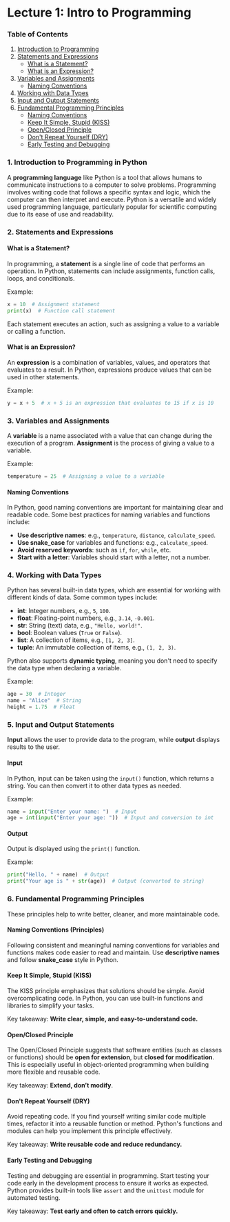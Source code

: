 # Lecture 1: Intro to Programming

### **Table of Contents**

1. [Introduction to Programming](#introduction-to-programming)
2. [Statements and Expressions](#statements-and-expressions)
   - [What is a Statement?](#what-is-a-statement)
   - [What is an Expression?](#what-is-an-expression)
3. [Variables and Assignments](#variables-and-assignments)
   - [Naming Conventions](#naming-conventions)
4. [Working with Data Types](#working-with-data-types)
5. [Input and Output Statements](#input-and-output-statements)
6. [Fundamental Programming Principles](#fundamental-programming-principles)
   - [Naming Conventions](#naming-conventions-principles)
   - [Keep It Simple, Stupid (KISS)](#keep-it-simple-stupid-kiss)
   - [Open/Closed Principle](#open-closed-principle)
   - [Don't Repeat Yourself (DRY)](#dont-repeat-yourself-dry)
   - [Early Testing and Debugging](#early-testing-and-debugging)

### 1. **Introduction to Programming in Python**

A **programming language** like Python is a tool that allows humans to communicate instructions to a computer to solve problems. Programming involves writing code that follows a specific syntax and logic, which the computer can then interpret and execute. Python is a versatile and widely used programming language, particularly popular for scientific computing due to its ease of use and readability.

### 2. **Statements and Expressions**

#### **What is a Statement?**
In programming, a **statement** is a single line of code that performs an operation. In Python, statements can include assignments, function calls, loops, and conditionals.

Example:
```python
x = 10  # Assignment statement
print(x)  # Function call statement
```

Each statement executes an action, such as assigning a value to a variable or calling a function.

#### **What is an Expression?**
An **expression** is a combination of variables, values, and operators that evaluates to a result. In Python, expressions produce values that can be used in other statements.

Example:
```python
y = x + 5  # x + 5 is an expression that evaluates to 15 if x is 10
```

### 3. **Variables and Assignments**

A **variable** is a name associated with a value that can change during the execution of a program. **Assignment** is the process of giving a value to a variable.

Example:
```python
temperature = 25  # Assigning a value to a variable
```

#### **Naming Conventions**
In Python, good naming conventions are important for maintaining clear and readable code. Some best practices for naming variables and functions include:
- **Use descriptive names**: e.g., `temperature`, `distance`, `calculate_speed`.
- **Use snake_case** for variables and functions: e.g., `calculate_speed`.
- **Avoid reserved keywords**: such as `if`, `for`, `while`, etc.
- **Start with a letter**: Variables should start with a letter, not a number.

### 4. **Working with Data Types**

Python has several built-in data types, which are essential for working with different kinds of data. Some common types include:
- **int**: Integer numbers, e.g., `5`, `100`.
- **float**: Floating-point numbers, e.g., `3.14`, `-0.001`.
- **str**: String (text) data, e.g., `"Hello, world!"`.
- **bool**: Boolean values (`True` or `False`).
- **list**: A collection of items, e.g., `[1, 2, 3]`.
- **tuple**: An immutable collection of items, e.g., `(1, 2, 3)`.

Python also supports **dynamic typing**, meaning you don't need to specify the data type when declaring a variable.

Example:
```python
age = 30  # Integer
name = "Alice"  # String
height = 1.75  # Float
```

### 5. **Input and Output Statements**

**Input** allows the user to provide data to the program, while **output** displays results to the user.

#### **Input**
In Python, input can be taken using the `input()` function, which returns a string. You can then convert it to other data types as needed.

Example:
```python
name = input("Enter your name: ")  # Input
age = int(input("Enter your age: "))  # Input and conversion to int
```

#### **Output**
Output is displayed using the `print()` function.

Example:
```python
print("Hello, " + name)  # Output
print("Your age is " + str(age))  # Output (converted to string)
```

### 6. **Fundamental Programming Principles**

These principles help to write better, cleaner, and more maintainable code.

#### **Naming Conventions (Principles)**
Following consistent and meaningful naming conventions for variables and functions makes code easier to read and maintain. Use **descriptive names** and follow **snake_case** style in Python.

#### **Keep It Simple, Stupid (KISS)**
The KISS principle emphasizes that solutions should be simple. Avoid overcomplicating code. In Python, you can use built-in functions and libraries to simplify your tasks.

Key takeaway: **Write clear, simple, and easy-to-understand code.**

#### **Open/Closed Principle**
The Open/Closed Principle suggests that software entities (such as classes or functions) should be **open for extension**, but **closed for modification**. This is especially useful in object-oriented programming when building more flexible and reusable code.

Key takeaway: **Extend, don’t modify**.

#### **Don't Repeat Yourself (DRY)**
Avoid repeating code. If you find yourself writing similar code multiple times, refactor it into a reusable function or method. Python's functions and modules can help you implement this principle effectively.

Key takeaway: **Write reusable code and reduce redundancy.**

#### **Early Testing and Debugging**
Testing and debugging are essential in programming. Start testing your code early in the development process to ensure it works as expected. Python provides built-in tools like `assert` and the `unittest` module for automated testing.

Key takeaway: **Test early and often to catch errors quickly.**